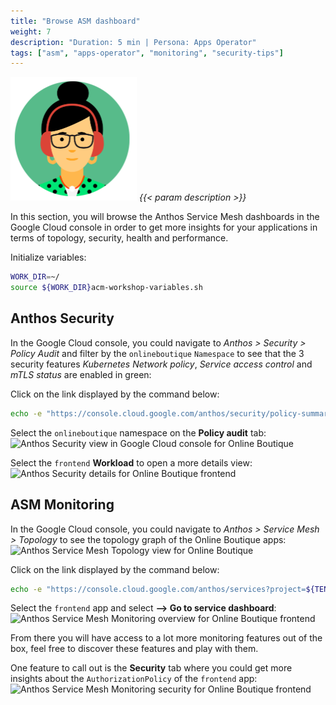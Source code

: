 ```yaml
---
title: "Browse ASM dashboard"
weight: 7
description: "Duration: 5 min | Persona: Apps Operator"
tags: ["asm", "apps-operator", "monitoring", "security-tips"]
---
```

![Apps Operator](/images/apps-operator.png)
_{{< param description >}}_

In this section, you will browse the Anthos Service Mesh dashboards in the Google Cloud console in order to get more insights for your applications in terms of topology, security, health and performance.

Initialize variables:
```Bash
WORK_DIR=~/
source ${WORK_DIR}acm-workshop-variables.sh
```

## Anthos Security

In the Google Cloud console, you could navigate to _Anthos > Security > Policy Audit_ and filter by the `onlineboutique` `Namespace` to see that the 3 security features _Kubernetes Network policy_, _Service access control_ and _mTLS status_ are enabled in green:

Click on the link displayed by the command below:
```Bash
echo -e "https://console.cloud.google.com/anthos/security/policy-summary?project=${TENANT_PROJECT_ID}"
```

Select the `onlineboutique` namespace on the **Policy audit** tab:
![Anthos Security view in Google Cloud console for Online Boutique](/images/onlineboutique-anthos-security-view.png)

Select the `frontend` **Workload** to open a more details view:
![Anthos Security details for Online Boutique frontend](/images/onlineboutique-frontend-anthos-security-details.png)

## ASM Monitoring

In the Google Cloud console, you could navigate to _Anthos > Service Mesh > Topology_ to see the topology graph of the Online Boutique apps:
![Anthos Service Mesh Topology view for Online Boutique](/images/onlineboutique-service-mesh-topology.png)

Click on the link displayed by the command below:
```Bash
echo -e "https://console.cloud.google.com/anthos/services?project=${TENANT_PROJECT_ID}&pageState=%28%22topologyViewToggle%22:%28%22value%22:%22graph%22%29%29"
```

Select the `frontend` app and select **--> Go to service dashboard**:
![Anthos Service Mesh Monitoring overview for Online Boutique frontend](/images/onlineboutique-frontend-service-mesh-monitoring-overview.png)

From there you will have access to a lot more monitoring features out of the box, feel free to discover these features and play with them.

One feature to call out is the **Security** tab where you could get more insights about the `AuthorizationPolicy` of the `frontend` app:
![Anthos Service Mesh Monitoring security for Online Boutique frontend](/images/onlineboutique-frontend-service-mesh-monitoring-security.png)